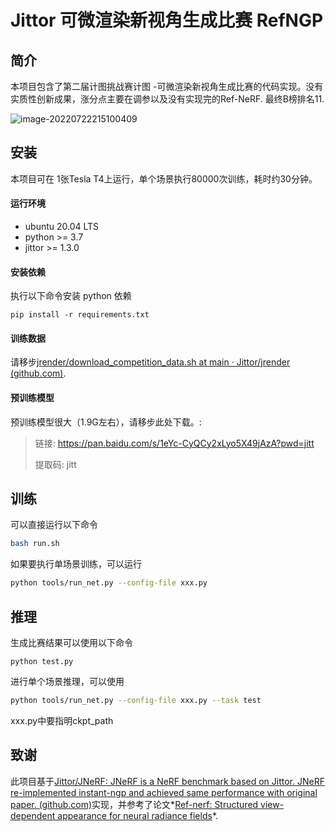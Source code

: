 # Jittor 可微渲染新视角生成比赛 RefNGP
## 简介
本项目包含了第二届计图挑战赛计图 -可微渲染新视角生成比赛的代码实现。没有实质性创新成果，涨分点主要在调参以及没有实现完的Ref-NeRF. 最终B榜排名11.

![image-20220722215100409](https://s2.loli.net/2022/07/22/l9zM14n5JL3Cjte.png)

## 安装 
本项目可在 1张Tesla T4上运行，单个场景执行80000次训练，耗时约30分钟。

#### 运行环境
- ubuntu 20.04 LTS
- python >= 3.7
- jittor >= 1.3.0

#### 安装依赖
执行以下命令安装 python 依赖
```
pip install -r requirements.txt
```

#### 训练数据

请移步[jrender/download_competition_data.sh at main · Jittor/jrender (github.com)](https://github.com/Jittor/jrender/blob/main/download_competition_data.sh).

#### 预训练模型

预训练模型很大（1.9G左右），请移步此处下载。:



>链接: https://pan.baidu.com/s/1eYc-CyQCy2xLyo5X49jAzA?pwd=jitt 
>
>提取码: jitt

## 训练
可以直接运行以下命令
```bash
bash run.sh
```

如果要执行单场景训练，可以运行

```bash
python tools/run_net.py --config-file xxx.py
```

## 推理

生成比赛结果可以使用以下命令

```
python test.py
```

进行单个场景推理，可以使用

```bash
python tools/run_net.py --config-file xxx.py --task test
```

xxx.py中要指明ckpt_path

## 致谢

此项目基于[Jittor/JNeRF: JNeRF is a NeRF benchmark based on Jittor. JNeRF re-implemented instant-ngp and achieved same performance with original paper. (github.com)](https://github.com/Jittor/JNeRF)实现，并参考了论文*[Ref-nerf: Structured view-dependent appearance for neural radiance fields](https://arxiv.org/abs/2112.03907)*.

